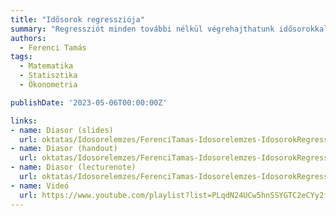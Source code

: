 ```yaml
---
title: "Idősorok regressziója"
summary: "Regressziót minden további nélkül végrehajthatunk idősorokkal: a lineáris modell változtatás nélkül felhasználható, csak az eredményváltozó és a magyarázó változók most idősorok lesznek. Ez a gondolat nagyon sokféle konkrét modellhez elvezet annak függvényében, hogy pontosan milyen idősorokat használunk magyarázó változóként; ezeket részletesen át fogjuk tekinteni. A másik fontos problémakör amit meg fogunk beszélni, hogy vajon a modell becslésén, és különösen a becslés tulajdonságain, a szükséges modellfeltevéseken mit változtat az, ha idősorokat regresszálunk egymással."
authors:
  - Ferenci Tamás
tags:
  - Matematika
  - Statisztika
  - Ökonometria

publishDate: '2023-05-06T00:00:00Z'

links:
- name: Diasor (slides)
  url: oktatas/Idosorelemzes/FerenciTamas-Idosorelemzes-IdosorokRegresszioja-slides.pdf
- name: Diasor (handout)
  url: oktatas/Idosorelemzes/FerenciTamas-Idosorelemzes-IdosorokRegresszioja-handout.pdf
- name: Diasor (lecturenote)
  url: oktatas/Idosorelemzes/FerenciTamas-Idosorelemzes-IdosorokRegresszioja-lecturenote.pdf
- name: Videó
  url: https://www.youtube.com/playlist?list=PLqdN24UCw5hnSSYGTC2eCYy2fGYcBwgG7
---
```

